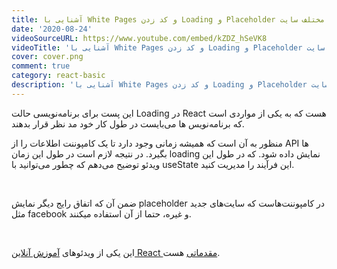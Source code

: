 ```yaml
---
title: آشنایی با White Pages و کد زدن Loading و Placeholder برای بخش های مختلف سایت
date: '2020-08-24'
videoSourceURL: https://www.youtube.com/embed/kZDZ_hSeVK8
videoTitle: 'آشنایی با White Pages و کد زدن Loading و Placeholder برای بخش های مختلف سایت'
cover: cover.png
comment: true
category: react-basic
description: 'آشنایی با White Pages و کد زدن Loading و Placeholder برای بخش های مختلف سایت'
---
```


این پست برای برنامه‌نویسی حالت Loading در React هست که به یکی از مواردی است که برنامه‌نویس ها می‌بایست در طول کار خود مد نظر قرار بدهند.

منظور به آن است که همیشه زمانی وجود دارد تا یک کامپوننت اطلاعات را از API ها بگیرد.
در نتیجه لازم است در طول این زمان loading نمایش داده شود. که در طول این ویدئو توضیح می‌دهم که چطور می‌توانید با useState این فرآیند را مدیریت کنید.

<br />

ضمن آن که اتفاق رایج دیگر نمایش placeholder در کامپوننت‌هاست که سایت‌های جدید مثل
facebook و غیره، حتما از آن استفاده میکنند.

<br />

این یکی از ویدئو‌های
[آموزش آنلاین React مقدماتی](/react-basic-course)
هست.
